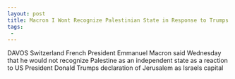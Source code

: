 ```yaml
---
layout: post
title: Macron I Wont Recognize Palestinian State in Response to Trumps Jerusalem Move
tags:
 -
---
```

DAVOS Switzerland  French President Emmanuel Macron said Wednesday that he would not recognize Palestine as an independent state as a reaction to US President Donald Trumps declaration of Jerusalem as Israels capital
